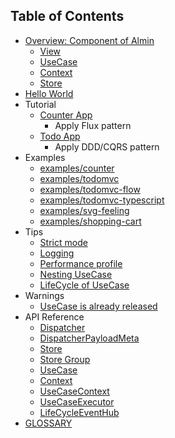 ## Table of Contents

- [Overview: Component of Almin](./docs/introduction/components.md)
    - [View](./docs/introduction/components.md#view)
    - [UseCase](./docs/introduction/components.md#usecase)
    - [Context](./docs/introduction/components.md#context)
    - [Store](./docs/introduction/components.md#store)
- [Hello World](./docs/introduction/hello-world.md)
- Tutorial
    - [Counter App](./docs/tutorial/counter/README.md)
        - Apply Flux pattern
    - [Todo App](./docs/tutorial/todomvc/README.md)
        - Apply DDD/CQRS pattern
- Examples
    - [examples/counter](https://github.com/almin/almin/tree/master/examples/counter)
    - [examples/todomvc](https://github.com/almin/almin/tree/master/examples/todomvc)
    - [examples/todomvc-flow](https://github.com/almin/almin/tree/master/examples/todomvc-flow)
    - [examples/todomvc-typescript](https://github.com/almin/almin/tree/master/examples/todomvc-typescript)
    - [examples/svg-feeling](https://github.com/almin/almin/tree/master/examples/svg-feeling)
    - [examples/shopping-cart](https://github.com/almin/almin/tree/master/examples/shopping-cart)
- Tips
    - [Strict mode](./docs/tips/strict-mode.md)
    - [Logging](./docs/tips/logging.md)
    - [Performance profile](./docs/tips/performance-profile.md)
    - [Nesting UseCase](./docs/tips/nesting-usecase.md)
    - [LifeCycle of UseCase](./docs/tips/usecase-lifecycle.md)
- Warnings
    - [UseCase is already released](docs/warnings/usecase-is-already-released.md)
- API Reference
    - [Dispatcher](./docs/api/Dispatcher.md)
    - [DispatcherPayloadMeta](./docs/api/DispatcherPayloadMeta.md)
    - [Store](./docs/api/Store.md)
    - [Store Group](./docs/api/StoreGroup.md)
    - [UseCase](./docs/api/UseCase.md)
    - [Context](./docs/api/Context.md)
    - [UseCaseContext](./docs/api/UseCaseContext.md)
    - [UseCaseExecutor](./docs/api/UseCaseExecutor.md)
    - [LifeCycleEventHub](./docs/api/LifeCycleEventHub.md)
- [GLOSSARY](./docs/GLOSSARY.md)
